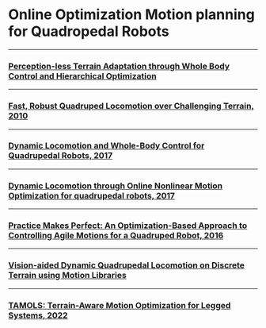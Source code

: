 # Online Optimization Motion planning for Quadropedal Robots

***

### [Perception-less Terrain Adaptation through Whole Body Control and Hierarchical Optimization](/Motion_Planning_Quadropedal/Online_Optimization/Perception-less%20Terrain%20Adaptation%20through%20Whole%20Body%20Control%20and%20Hierarchical%20Optimization.pdf)


 ***
### [Fast, Robust Quadruped Locomotion over Challenging Terrain, 2010](/Motion_Planning_Quadropedal/Online_Optimization/Fast_Robust_Quadruped_Locomotion_over_Challenging_Terrain.pdf)
***
 ### [Dynamic Locomotion and Whole-Body Control for Quadrupedal Robots, 2017](/Motion_Planning_Quadropedal/Online_Optimization/Dynamic_Locomotion_and_Whole-Body_Control_for_Quadrupedal_Robots.pdf)


***
### [Dynamic Locomotion through Online Nonlinear Motion Optimization for quadrupedal robots, 2017](/Motion_Planning_Quadropedal/Online_Optimization/Dynamic_Locomotion_through_Online_Nonlinear_Motion_Optimization_for_quadrupedal_robots.pdf)


***

### [Practice Makes Perfect: An Optimization-Based Approach to Controlling Agile Motions for a Quadruped Robot, 2016](/Motion_Planning_Quadropedal/Online_Optimization/Practice_Makes_Perfect_An_Optimization_Based_approach_to_controlling_agile_motios_for_quadroped_robots.pdf)

***

### [Vision-aided Dynamic Quadrupedal Locomotion on Discrete Terrain using Motion Libraries](/Motion_Planning_Quadropedal/Online_Optimization/Vision-aided%20Dynamic%20Quadrupedal%20Locomotion%20on%20Discrete%20Terrain%20using%20Motion%20Libraries.pdf)

***

### [TAMOLS: Terrain-Aware Motion Optimization for Legged Systems, 2022](/Motion_Planning_Quadropedal/Online_Optimization/TAMOLS:%20Terrain-Aware%20Motion%20Optimization%20for%20Legged%20Systems.pdf)